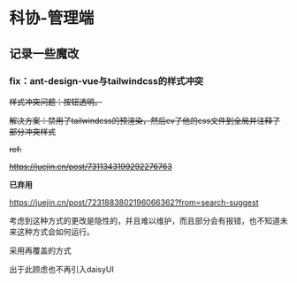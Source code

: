 # 科协-管理端

## 记录一些魔改

### fix：ant-design-vue与tailwindcss的样式冲突

~~样式冲突问题：按钮透明。~~

~~解决方案：禁用了tailwindcss的预渲染，然后cv了他的css文件到全局并注释了部分冲突样式~~

~~ref:~~

~~https://juejin.cn/post/7311343199292276763~~

**已弃用**

https://juejin.cn/post/7231883802196066362?from=search-suggest

考虑到这种方式的更改是隐性的，并且难以维护，而且部分会有报错，也不知道未来这种方式会如何运行。

采用再覆盖的方式

出于此顾虑也不再引入daisyUI

